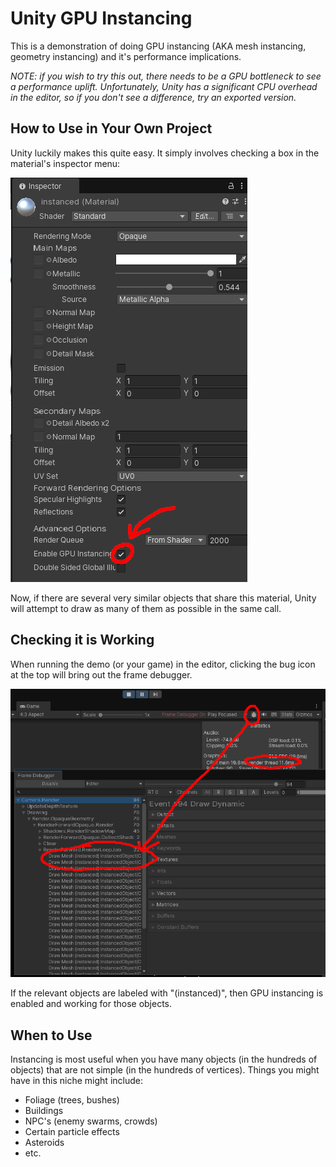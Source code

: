 # Unity GPU Instancing

This is a demonstration of doing GPU instancing (AKA mesh instancing, geometry
instancing) and it's performance implications.

*NOTE: if you wish to try this out, there needs to be a GPU bottleneck to see a
performance uplift. Unfortunately, Unity has a significant CPU overhead in the
editor, so if you don't see a difference, try an exported version.*

## How to Use in Your Own Project

Unity luckily makes this quite easy. It simply involves checking a box in the
material's inspector menu:

![](./images/howtoenable.png)

Now, if there are several very similar objects that share this material, Unity
will attempt to draw as many of them as possible in the same call.

## Checking it is Working

When running the demo (or your game) in the editor, clicking the bug icon at
the top will bring out the frame debugger.

![](./images/debug.png)

If the relevant objects are labeled with "(instanced)", then GPU instancing is
enabled and working for those objects.

## When to Use

Instancing is most useful when you have many objects (in the hundreds of
objects) that are not simple (in the hundreds of vertices). Things you might
have in this niche might include:

- Foliage (trees, bushes)
- Buildings
- NPC's (enemy swarms, crowds)
- Certain particle effects
- Asteroids
- etc.
